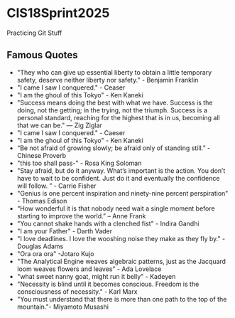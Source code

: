 # CIS18Sprint2025
Practicing Git Stuff

## Famous Quotes

* "They who can give up essential liberty to obtain a little temporary safety, deserve neither liberty nor safety." - Benjamin Franklin
* "I came I saw I conquered." - Ceaser
* "I am the ghoul of this Tokyo" - Ken Kaneki
* "Success means doing the best with what we have. Success is the doing, not the getting; in the trying, not the triumph. Success is a personal standard, reaching for the highest that is in us, becoming all that we can be." — Zig Ziglar
* "I came I saw I conquered." - Caeser
* "I am the ghoul of this Tokyo" - Ken Kaneki
* “Be not afraid of growing slowly; be afraid only of standing still.” - Chinese Proverb
* "this too shall pass-" - Rosa King Soloman
* "Stay afraid, but do it anyway. What’s important is the action. You don’t have to wait to be confident. Just do it and eventually the confidence will follow. ” - Carrie Fisher
* "Genius is one percent inspiration and ninety-nine percent perspiration" - Thomas Edison
* “How wonderful it is that nobody need wait a single moment before starting to improve the world.” – Anne Frank
* "You cannot shake hands with a clenched fist" - Indira Gandhi
* "I am your Father" - Darth Vader
* "I love deadlines. I love the wooshing noise they make as they fly by." - Douglas Adams
* "Ora ora ora" -Jotaro Kujo
* "The Analytical Engine weaves algebraic patterns, just as the Jacquard loom weaves flowers and leaves" - Ada Lovelace
* "what sweet nanny goat, might run it belly" - Kadeyen 
* "Necessity is blind until it becomes conscious. Freedom is the consciousness of necessity." - Karl Marx
* "You must understand that there is more than one path to the top of the mountain."- Miyamoto Musashi
